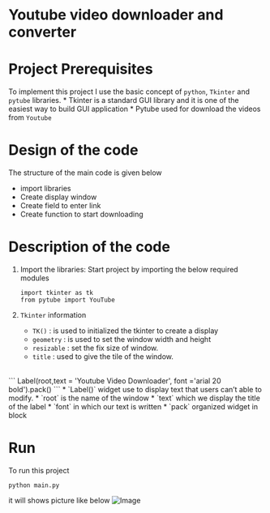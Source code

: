 # Youtube video downloader and converter 

# Project Prerequisites
To implement this project I use the basic concept of `python`, `Tkinter` and `pytube` libraries.
    * Tkinter is a standard GUI library and it is one of the easiest way to build GUI application
    * Pytube used for download the videos from `Youtube`

# Design of the code
The structure of the main code is given below
* import libraries
* Create display window
* Create field to enter link
* Create function to start downloading

# Description of the code

1. Import the libraries:
    Start project by importing the below required modules

    ```
    import tkinter as tk
    from pytube import YouTube
    ```
2. `Tkinter` information
 
    * `TK()` : is used to initialized the tkinter to create a display
    * `geometry` : is used to set the window width and height
    * `resizable` : set the fix size of window.
    * `title` : used to give the tile of the window.
<br>
    ```
    Label(root,text = 'Youtube Video Downloader', font ='arial 20 bold').pack()
    ```
    * `Label()` widget use to display text that users can’t able to modify.
    * `root` is the name of the window
    * `text` which we display the title of the label
    * `font` in which our text is written
    * `pack` organized widget in block

# Run
To run this project
```
python main.py
```
it will shows picture like below
![Image]()